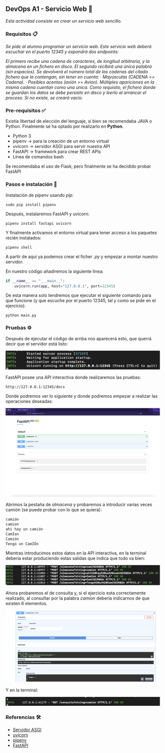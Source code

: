 ## DevOps A1 - Servicio Web 🚀
_Esta actividad consiste en crear un servicio web sencillo._

### Requisitos 📋
_Se pide al alumno programar un servicio web. Este servicio web deberá escuchar en el puerto 12345 y expondrá dos endpoints:_

_El primero recibe una cadena de caracteres, de longitud arbitraria, y la almacena en un fichero en disco.
El segundo recibirá una única palabra (sin espacios). Se devolverá el número total de las cadenas del citado fichero que la contengan, sin tener en cuenta:
 · Mayúsculas (CADENA == Cadena).
 · Posibles acentos (avión == Avion).
Múltiples apariciones en la misma cadena cuentan como una única.
Como requisito, el fichero donde se guardan los datos se debe persistir en disco y leerlo al arrancar el proceso. Si no existe, se creará vacío._

### Pre-requisitos ✅
Existía libertad de elección del lenguaje, si bien se recomendaba JAVA o Python. Finalmente se ha optado por realizarlo en **Python**.

* Python 3
* pipenv -> para la creación de un entorno virtual
* uvicorn -> servidor ASGI para servir nuestra API
* FastAPI -> framework para crear REST APIs
* Línea de comandos bash

Se recomendaba el uso de Flask, pero finalmente se ha decidido probar FastAPI

### Pasos e instalación 🔧
Instalación de pipenv usando _pip_:
```
sudo pip install pipenv
```
Después, instalaremos FastAPI y uvicorn:
```
pipenv install fastapi uvicorn
```
Y finalmente activamos el entorno virtual para tener acceso a los paquetes recién instalados:
```
pipenv shell
```
A partir de aquí ya podemos crear el ficher _.py_ y empezar a montar nuestro servidor.

En nuestro código añadiremos la siguiente línea:
```python
if __name__ == "___main__":
	uvicorn.run(app, host="127.0.0.1", port=12345)
```
De esta manera solo tendremos que ejecutar el siguiente comando para que funcione (y que escuche por el puerto 12345, tal y como se pide en el ejercicio):
```
python main.py
```
### Pruebas ⚙️
Después de ejecutar el código de arriba nos aparecerá esto, que querrá decir que el servidor está listo:

![alt text](https://github.com/lapuya/DevOps_1_WebService/blob/master/src/imgs/uvicorn_ready.png)

FastAPI posee una API interactiva donde realizaremos las pruebas: 
```
http://127.0.0.1:12345/docs
```
Donde podremos ver lo siguiente y donde podremos empezar a realizar las operaciones deseadas:

![alt text](https://github.com/lapuya/DevOps_1_WebService/blob/master/src/imgs/fastapi_1.png)

Abrimos la pestaña de _almacena_ y probaremos a introducir varias veces camión (se puede probar con lo que se quiera):
```
camión
camion
ahi hay un camión
CamIon
Camión
Tengo un CamIÓn
```
Mientras introducimos estos datos en la API interactiva, en la terminal debería estar produciendo estas salidas que indica que todo va bien:

![alt text](https://github.com/lapuya/DevOps_1_WebService/blob/master/src/imgs/post_queries_ok.png)

Ahora probaremos el de consulta y, si el ejercicio esta correctamente realizado, al consultar por la palabra _camion_ debería indicarnos de que existen 6 elementos.

![alt text](https://github.com/lapuya/DevOps_1_WebService/blob/master/src/imgs/query_consulta_ok.png)

Y en la terminal:

![alt text](https://github.com/lapuya/DevOps_1_WebService/blob/master/src/imgs/query_ok.png)



### Referencias 🛠️
* [Servidor ASGI](https://channels.readthedocs.io/en/latest/asgi.html)
* [uvicorn](https://www.uvicorn.org)
* [pipenv](https://pipenv-es.readthedocs.io/es/latest/)
* [FastAPI](https://fastapi.tiangolo.com)

